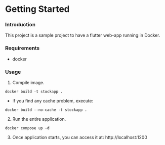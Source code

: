 # Getting Started

### Introduction
This project is a sample project to have a flutter web-app running in Docker. 


### Requirements

* docker

### Usage

1. Compile image.

```
docker build -t stockapp .
```
* If you find any cache problem, execute:

```
docker build --no-cache -t stockapp .
```

2. Run the entire application.

```
docker compose up -d
```

3. Once application starts, you can access it at: http://localhost:1200
